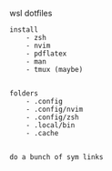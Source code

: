 wsl dotfiles


	install
		- zsh
		- nvim
		- pdflatex
		- man
		- tmux (maybe)

	
	folders
		- .config
		- .config/nvim
		- .config/zsh
		- .local/bin
		- .cache

	
	do a bunch of sym links








